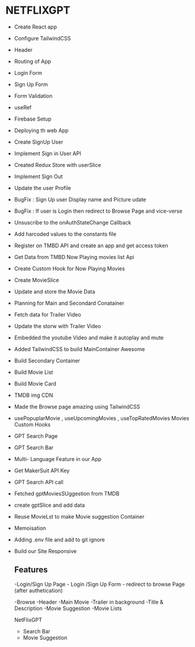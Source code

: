 # NETFLIXGPT
- Create React app
- Configure TailwindCSS
- Header
- Routing of App
- Login Form
- Sign Up Form
- Form Validation
- useRef
- Firebase Setup
- Deploying th web App
- Create SignUp User
- Implement Sign in User API
- Created Redux Store with userSlice
- Implement Sign Out
- Update the user Profile
- BugFix : Sign Up user Display name and  Picture udate
- BugFix : If user is Login then redirect to Browse Page and vice-verse
- Unsuscribe to the onAuthStateChange Callback
- Add harcoded values to the constants file
- Register on TMBD API and create an app and get access token
- Get Data from TMBD Now Playing movies list Api
- Create Custom Hook for Now Playing Movies
- Create MovieSlice
- Update and store the Movie Data
- Planning for Main and Secondard Conatainer
- Fetch data for Trailer Video
- Update the storw with Trailer Video
- Embedded the youtube Video and make it autoplay and mute
- Added TailwindCSS to build MainContainer Awesome
- Build Secondary Container
- Build Movie List
- Build Movie Card
- TMDB img CDN
- Made the Browse page amazing using TailwindCSS
- usePopuplarMovie , useUpcomingMovies , useTopRatedMovies Movies Custom Hooks
- GPT Search Page
- GPT Search Bar
- Multi- Language Feature in our App
- Get MakerSuit API Key
- GPT Search API call
- Fetched gptMoviesSUggestion from TMDB
- create gptSlice and  add data
- Reuse MovieLst to make Movie suggestion Container
- Memoisation
- Adding .env file and add to git ignore
- Build our Site Responsive



  ## Features
  -Login/Sign Up Page
      - Login /Sign Up Form
      - redirect to browse Page (after authetication)

  -Browse
    -Header
    -Main Movie
      -Trailer in background
      -Title & Description
    -Movie Suggestion
      -Movie Lists

  NetFlixGPT
    - Search Bar
    - Movie Suggestion
    

